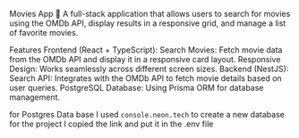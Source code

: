 Movies App 🎥
A full-stack application that allows users to search for movies using the OMDb API, display results in a responsive grid, and manage a list of favorite movies.

Features
Frontend (React + TypeScript):
Search Movies: Fetch movie data from the OMDb API and display it in a responsive card layout.
Responsive Design: Works seamlessly across different screen sizes.
Backend (NestJS):
Search API: Integrates with the OMDb API to fetch movie details based on user queries.
PostgreSQL Database: Using Prisma ORM for database management.

for Postgres Data base I used `console.neon.tech` to create a new database for the project
I copied the link and put it in the .env file